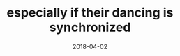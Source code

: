 ---
title: "especially if their dancing is synchronized"
date: 2018-04-02
tags:
  - Fragment
  - Lofty Thoughts
---